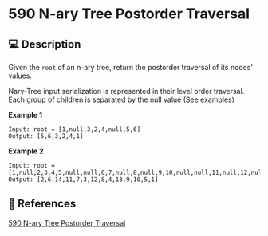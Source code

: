 # 590 N-ary Tree Postorder Traversal

## 💻 Description

Given the `root` of an n-ary tree, return the postorder traversal of its nodes' values.

Nary-Tree input serialization is represented in their level order traversal. Each group of children is separated by the null value (See examples)

**Example 1**

```
Input: root = [1,null,3,2,4,null,5,6]
Output: [5,6,3,2,4,1]
```

**Example 2**

```
Input: root = [1,null,2,3,4,5,null,null,6,7,null,8,null,9,10,null,null,11,null,12,null,13,null,null,14]
Output: [2,6,14,11,7,3,12,8,4,13,9,10,5,1]
```

## 🔗 References

[590 N-ary Tree Postorder Traversal](https://leetcode.com/problems/n-ary-tree-postorder-traversal/description/)

<!-- [590 N-ary Tree Postorder Traversal explained by ]() -->
